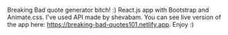 Breaking Bad quote generator bitch! :) React.js app with Bootstrap and Animate.css. I've used API made by shevabam. You can see live version of the app here: https://breaking-bad-quotes101.netlify.app.  Enjoy :)


